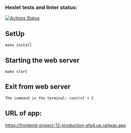 ### Hexlet tests and linter status:
[![Actions Status](https://github.com/Julia-Tisa/frontend-project-12/workflows/hexlet-check/badge.svg)](https://github.com/Julia-Tisa/frontend-project-12/actions)

## SetUp
```
make install
```
## Starting the web server
```
make start
```
## Exit from web server
```
The command in the terminal: control + C
```

## URL of app:
https://frontend-project-12-production-afa4.up.railway.app